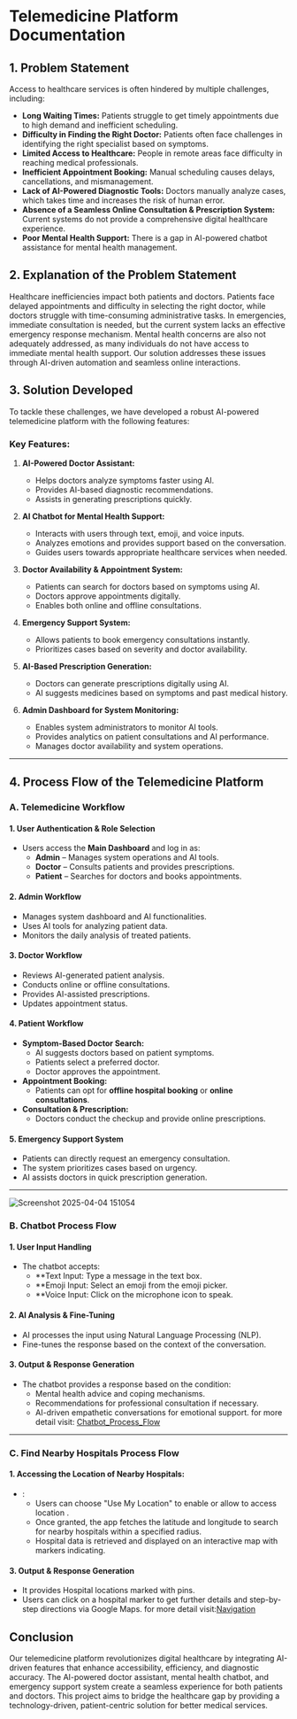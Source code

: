 # Telemedicine Platform Documentation

## 1. Problem Statement
Access to healthcare services is often hindered by multiple challenges, including:
- **Long Waiting Times:** Patients struggle to get timely appointments due to high demand and inefficient scheduling.
- **Difficulty in Finding the Right Doctor:** Patients often face challenges in identifying the right specialist based on symptoms.
- **Limited Access to Healthcare:** People in remote areas face difficulty in reaching medical professionals.
- **Inefficient Appointment Booking:** Manual scheduling causes delays, cancellations, and mismanagement.
- **Lack of AI-Powered Diagnostic Tools:** Doctors manually analyze cases, which takes time and increases the risk of human error.
- **Absence of a Seamless Online Consultation & Prescription System:** Current systems do not provide a comprehensive digital healthcare experience.
- **Poor Mental Health Support:** There is a gap in AI-powered chatbot assistance for mental health management.

## 2. Explanation of the Problem Statement
Healthcare inefficiencies impact both patients and doctors. Patients face delayed appointments and difficulty in selecting the right doctor, while doctors struggle with time-consuming administrative tasks. In emergencies, immediate consultation is needed, but the current system lacks an effective emergency response mechanism. Mental health concerns are also not adequately addressed, as many individuals do not have access to immediate mental health support. Our solution addresses these issues through AI-driven automation and seamless online interactions.

## 3. Solution Developed
To tackle these challenges, we have developed a robust AI-powered telemedicine platform with the following features:

### **Key Features:**
1. **AI-Powered Doctor Assistant:**
   - Helps doctors analyze symptoms faster using AI.
   - Provides AI-based diagnostic recommendations.
   - Assists in generating prescriptions quickly.

2. **AI Chatbot for Mental Health Support:**
   - Interacts with users through text, emoji, and voice inputs.
   - Analyzes emotions and provides support based on the conversation.
   - Guides users towards appropriate healthcare services when needed.

3. **Doctor Availability & Appointment System:**
   - Patients can search for doctors based on symptoms using AI.
   - Doctors approve appointments digitally.
   - Enables both online and offline consultations.

4. **Emergency Support System:**
   - Allows patients to book emergency consultations instantly.
   - Prioritizes cases based on severity and doctor availability.

5. **AI-Based Prescription Generation:**
   - Doctors can generate prescriptions digitally using AI.
   - AI suggests medicines based on symptoms and past medical history.

6. **Admin Dashboard for System Monitoring:**
   - Enables system administrators to monitor AI tools.
   - Provides analytics on patient consultations and AI performance.
   - Manages doctor availability and system operations.

---

## 4. Process Flow of the Telemedicine Platform

### **A. Telemedicine Workflow**

#### **1. User Authentication & Role Selection**
- Users access the **Main Dashboard** and log in as:
  - **Admin** – Manages system operations and AI tools.
  - **Doctor** – Consults patients and provides prescriptions.
  - **Patient** – Searches for doctors and books appointments.

#### **2. Admin Workflow**
- Manages system dashboard and AI functionalities.
- Uses AI tools for analyzing patient data.
- Monitors the daily analysis of treated patients.

#### **3. Doctor Workflow**
- Reviews AI-generated patient analysis.
- Conducts online or offline consultations.
- Provides AI-assisted prescriptions.
- Updates appointment status.

#### **4. Patient Workflow**
- **Symptom-Based Doctor Search:**
  - AI suggests doctors based on patient symptoms.
  - Patients select a preferred doctor.
  - Doctor approves the appointment.
- **Appointment Booking:**
  - Patients can opt for **offline hospital booking** or **online consultations**.
- **Consultation & Prescription:**
  - Doctors conduct the checkup and provide online prescriptions.

#### **5. Emergency Support System**
- Patients can directly request an emergency consultation.
- The system prioritizes cases based on urgency.
- AI assists doctors in quick prescription generation.

---
![Screenshot 2025-04-04 151054](https://github.com/user-attachments/assets/0023861c-7246-4868-8d31-4ef070a4cb7e)


### **B. Chatbot Process Flow**

#### **1. User Input Handling**
- The chatbot accepts:
  - **Text Input: Type a message in the text box.
  - **Emoji Input: Select an emoji from the emoji picker.
  - **Voice Input: Click on the microphone icon to speak.
 
#### **2. AI Analysis & Fine-Tuning**
- AI processes the input using Natural Language Processing (NLP).
- Fine-tunes the response based on the context of the conversation.

#### **3. Output & Response Generation**
- The chatbot provides a response based on the condition:
  - Mental health advice and coping mechanisms.
  - Recommendations for professional consultation if necessary.
  - AI-driven empathetic conversations for emotional support.
   for more detail visit: [Chatbot_Process_Flow](../README.md) 
---
### **C. Find Nearby Hospitals Process Flow**

#### **1. Accessing the Location of Nearby Hospitals:**
- :
  - Users can choose "Use My Location" to enable or allow to access  location .
  - Once granted, the app fetches the latitude and longitude to search for nearby hospitals within a specified radius.
  - Hospital data is retrieved and displayed on an interactive map with markers indicating.


#### **3. Output & Response Generation**
- It provides Hospital locations marked with pins.
- Users can click on a hospital marker to get further details and step-by-step directions via Google Maps.
for more detail visit:[Navigation](./docs/Navigation/README.md)



## **Conclusion**
Our telemedicine platform revolutionizes digital healthcare by integrating AI-driven features that enhance accessibility, efficiency, and diagnostic accuracy. The AI-powered doctor assistant, mental health chatbot, and emergency support system create a seamless experience for both patients and doctors. This project aims to bridge the healthcare gap by providing a technology-driven, patient-centric solution for better medical services.
